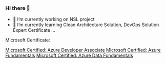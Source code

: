 ### Hi there 👋

- 🔭 I’m currently working on NSL project
- 🌱 I’m currently learning Clean Architecture Solution, DevOps Solution Expert Certificate ...

Microsoft Certificate:

[Microsoft Certified: Azure Developer Associate](https://www.credly.com/badges/0235ff41-da31-456b-9942-4ba54f937558/public_url)
[Microsoft Certified: Azure Fundamentals](https://www.credly.com/badges/fb5ecb1d-6f53-4804-91a0-c8981ca8ef0e/public_url)
[Microsoft Certified: Azure Data Fundamentals](https://www.credly.com/badges/fa021ea9-61a7-4849-a5ec-ae0005cea5aa/public_url)

<!--
**willchenxa/willchenxa** is a ✨ _special_ ✨ repository because its `README.md` (this file) appears on your GitHub profile.

Here are some ideas to get you started:


- 👯 I’m looking to collaborate on ...
- 🤔 I’m looking for help with ...
- 💬 Ask me about ...
- 📫 How to reach me: ...
- 😄 Pronouns: ...
- ⚡ Fun fact: ...
-->

